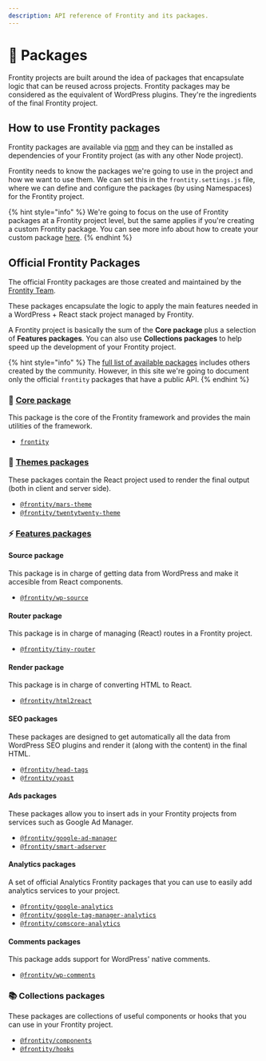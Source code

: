 ```yaml
---
description: API reference of Frontity and its packages.
---
```


# 🍱 Packages

Frontity projects are built around the idea of packages that encapsulate logic that can be reused across projects. Frontity packages may be considered as the equivalent of WordPress plugins. They're the ingredients of the final Frontity project.

## How to use Frontity packages

Frontity packages are available via [npm](https://www.npmjs.com/search?q=keywords:frontity) and they can be installed as dependencies of your Frontity project \(as with any other Node project\).

Frontity needs to know the packages we're going to use in the project and how we want to use them. We can set this in the `frontity.settings.js` file, where we can define and configure the packages \(by using Namespaces\) for the Frontity project.

{% hint style="info" %}
We're going to focus on the use of Frontity packages at a Frontity project level, but the same applies if you're creating a custom Frontity package. You can see more info about how to create your custom package [here](../frontity-cli/create-commands/create-package.md).
{% endhint %}

## Official Frontity Packages

The official Frontity packages are those created and maintained by the [Frontity Team](https://frontity.org/about-us/).

These packages encapsulate the logic to apply the main features needed in a WordPress + React stack project managed by Frontity.

A Frontity project is basically the sum of the **Core package** plus a selection of **Features packages**. You can also use **Collections packages** to help speed up the development of your Frontity project.

{% hint style="info" %}
The [full list of available packages](https://www.npmjs.com/search?q=keywords:frontity) includes others created by the community. However, in this site we're going to document only the official `frontity` packages that have a public API.
{% endhint %}

### 💙 [Core package](core-package/)

This package is the core of the Frontity framework and provides the main utilities of the framework.

- [`frontity`](core-package/frontity.md)

### 🎨 [Themes packages](themes-packages/)

These packages contain the React project used to render the final output (both in client and server side).

- [`@frontity/mars-theme`](themes-packages/frontity-mars-theme.md)
- [`@frontity/twentytwenty-theme`](themes-packages/frontity-twentytwenty-theme.md)

### ⚡️ [Features packages](features-packages/)

#### Source package

This package is in charge of getting data from WordPress and make it accesible from React components.

- [`@frontity/wp-source`](features-packages/wp-source.md)

#### Router package

This package is in charge of managing \(React\) routes in a Frontity project.

- [`@frontity/tiny-router`](features-packages/tiny-router.md)

#### Render package

This package is in charge of converting HTML to React.

- [`@frontity/html2react`](features-packages/html2react.md)

#### SEO packages

These packages are designed to get automatically all the data from WordPress SEO plugins and render it \(along with the content\) in the final HTML.

- [`@frontity/head-tags`](features-packages/head-tags.md)
- [`@frontity/yoast`](features-packages/yoast.md)

#### Ads packages

These packages allow you to insert ads in your Frontity projects from services such as Google Ad Manager.

- [`@frontity/google-ad-manager`](features-packages/google-ad-manager.md)
- [`@frontity/smart-adserver`](features-packages/smart-ads.md)

#### Analytics packages

A set of official Analytics Frontity packages that you can use to easily add analytics services to your project.

- [`@frontity/google-analytics`](features-packages/analytics/google-analytics.md)
- [`@frontity/google-tag-manager-analytics`](features-packages/analytics/google-tag-manager-analytics.md)
- [`@frontity/comscore-analytics`](features-packages/analytics/comscore-analytics.md)

#### Comments packages

This package adds support for WordPress' native comments.

- [`@frontity/wp-comments`](features-packages/wp-comments.md)

### 📚 Collections packages

These packages are collections of useful components or hooks that you can use in your Frontity project.

- [`@frontity/components`](collections-packages/components.md)
- [`@frontity/hooks`](collections-packages/hooks/)
